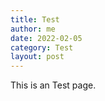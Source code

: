 ```yaml
---
title: Test
author: me
date: 2022-02-05
category: Test
layout: post
---
```


This is an Test page.
